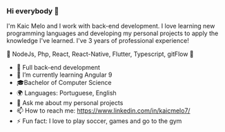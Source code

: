 ### Hi everybody 👋

I'm Kaic Melo and I work with back-end development.
I love learning new programming languages and developing my personal projects to apply the knowledge I've learned. I've 3 years of professional experience!

🤎 NodeJs, Php, React, React-Native, Flutter, Typescript, gitFlow 🤎

- 🔭 Full back-end development
- 🌱 I’m currently learning Angular 9
- 🎓Bachelor of Computer Science
- 🌍 Languages: Portuguese, English
- 💬 Ask me about my personal projects
- 📫 How to reach me: https://www.linkedin.com/in/kaicmelo7/
- ⚡ Fun fact: I love to play soccer, games and go to the gym
